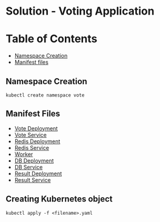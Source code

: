 # Solution - Voting Application

# Table of Contents
- [Namespace Creation](#namespace-creation)
- [Manifest files](#manifest-files)

## Namespace Creation
`kubectl create namespace vote`

## Manifest Files
- [Vote Deployment](vote-deployment.yaml)
- [Vote Service](vote-service.yaml)
- [Redis Deployment](redis-deployment.yaml)
- [Redis Service](redis-service.yaml)
- [Worker](worker.yaml)
- [DB Deployment](db-deployment.yaml)
- [DB Service](db-service.yaml)
- [Result Deployment](result-deployment.yaml)
- [Result Service](result-service.yaml)

## Creating Kubernetes object
`kubectl apply -f <filename>.yaml`
